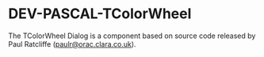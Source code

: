 DEV-PASCAL-TColorWheel
======================

The TColorWheel Dialog is a component based on source code released by Paul Ratcliffe (paulr@orac.clara.co.uk).
